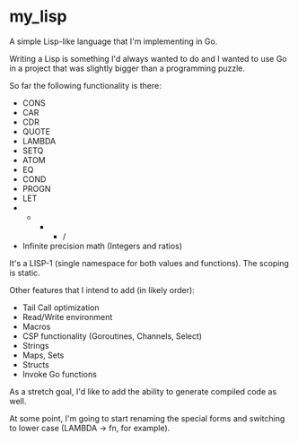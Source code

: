 # my_lisp
A simple Lisp-like language that I'm implementing in Go.

Writing a Lisp is something I'd always wanted to do and I wanted to use Go in a 
project that was slightly bigger than a programming puzzle.

So far the following functionality is there:
- CONS
- CAR
- CDR
- QUOTE
- LAMBDA
- SETQ
- ATOM
- EQ
- COND
- PROGN
- LET
- + - * /
- Infinite precision math (Integers and ratios)

It's a LISP-1 (single namespace for both values and functions). The scoping is static.

Other features that I intend to add (in likely order):
- Tail Call optimization
- Read/Write environment
- Macros
- CSP functionality (Goroutines, Channels, Select)
- Strings
- Maps, Sets
- Structs
- Invoke Go functions

As a stretch goal, I'd like to add the ability to generate compiled code as well.

At some point, I'm going to start renaming the special forms and switching to lower case (LAMBDA -> fn, for example).


